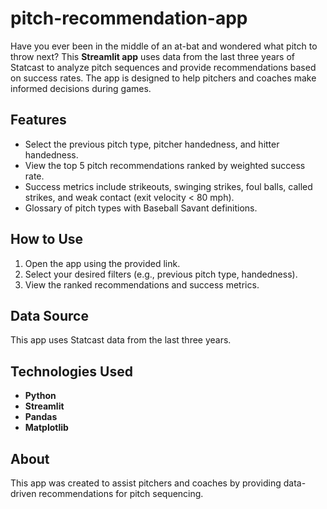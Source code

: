 # pitch-recommendation-app

Have you ever been in the middle of an at-bat and wondered what pitch to throw next? This **Streamlit app** uses data from the last three years of Statcast to analyze pitch sequences and provide recommendations based on success rates. The app is designed to help pitchers and coaches make informed decisions during games.

## Features
- Select the previous pitch type, pitcher handedness, and hitter handedness.
- View the top 5 pitch recommendations ranked by weighted success rate.
- Success metrics include strikeouts, swinging strikes, foul balls, called strikes, and weak contact (exit velocity < 80 mph).
- Glossary of pitch types with Baseball Savant definitions.

## How to Use
1. Open the app using the provided link.
2. Select your desired filters (e.g., previous pitch type, handedness).
3. View the ranked recommendations and success metrics.

## Data Source
This app uses Statcast data from the last three years.

## Technologies Used
- **Python**
- **Streamlit**
- **Pandas**
- **Matplotlib**

## About
This app was created to assist pitchers and coaches by providing data-driven recommendations for pitch sequencing.
